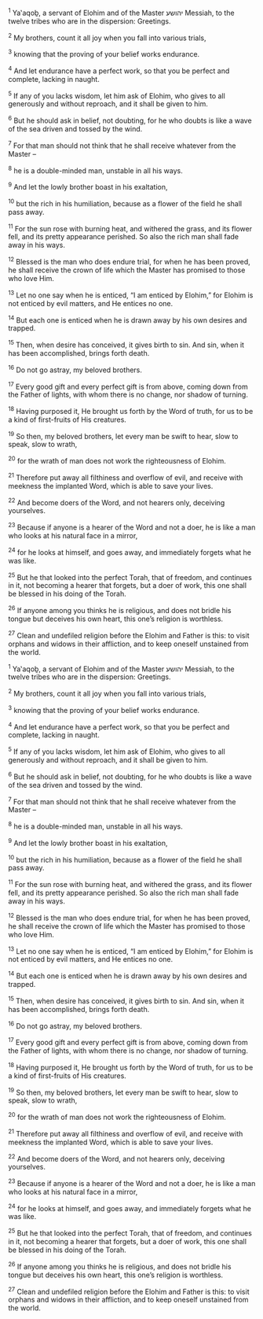 <sup>1</sup> Ya‛aqoḇ, a servant of Elohim and of the Master יהושע Messiah, to the twelve tribes who are in the dispersion: Greetings.

<sup>2</sup> My brothers, count it all joy when you fall into various trials,

<sup>3</sup> knowing that the proving of your belief works endurance.

<sup>4</sup> And let endurance have a perfect work, so that you be perfect and complete, lacking in naught.

<sup>5</sup> If any of you lacks wisdom, let him ask of Elohim, who gives to all generously and without reproach, and it shall be given to him.

<sup>6</sup> But he should ask in belief, not doubting, for he who doubts is like a wave of the sea driven and tossed by the wind.

<sup>7</sup> For that man should not think that he shall receive whatever from the Master –

<sup>8</sup> he is a double-minded man, unstable in all his ways.

<sup>9</sup> And let the lowly brother boast in his exaltation,

<sup>10</sup> but the rich in his humiliation, because as a flower of the field he shall pass away.

<sup>11</sup> For the sun rose with burning heat, and withered the grass, and its flower fell, and its pretty appearance perished. So also the rich man shall fade away in his ways.

<sup>12</sup> Blessed is the man who does endure trial, for when he has been proved, he shall receive the crown of life which the Master has promised to those who love Him.

<sup>13</sup> Let no one say when he is enticed, “I am enticed by Elohim,” for Elohim is not enticed by evil matters, and He entices no one.

<sup>14</sup> But each one is enticed when he is drawn away by his own desires and trapped.

<sup>15</sup> Then, when desire has conceived, it gives birth to sin. And sin, when it has been accomplished, brings forth death.

<sup>16</sup> Do not go astray, my beloved brothers.

<sup>17</sup> Every good gift and every perfect gift is from above, coming down from the Father of lights, with whom there is no change, nor shadow of turning.

<sup>18</sup> Having purposed it, He brought us forth by the Word of truth, for us to be a kind of first-fruits of His creatures.

<sup>19</sup> So then, my beloved brothers, let every man be swift to hear, slow to speak, slow to wrath,

<sup>20</sup> for the wrath of man does not work the righteousness of Elohim.

<sup>21</sup> Therefore put away all filthiness and overflow of evil, and receive with meekness the implanted Word, which is able to save your lives.

<sup>22</sup> And become doers of the Word, and not hearers only, deceiving yourselves.

<sup>23</sup> Because if anyone is a hearer of the Word and not a doer, he is like a man who looks at his natural face in a mirror,

<sup>24</sup> for he looks at himself, and goes away, and immediately forgets what he was like.

<sup>25</sup> But he that looked into the perfect Torah, that of freedom, and continues in it, not becoming a hearer that forgets, but a doer of work, this one shall be blessed in his doing of the Torah.

<sup>26</sup> If anyone among you thinks he is religious, and does not bridle his tongue but deceives his own heart, this one’s religion is worthless.

<sup>27</sup> Clean and undefiled religion before the Elohim and Father is this: to visit orphans and widows in their affliction, and to keep oneself unstained from the world.

<sup>1</sup> Ya‛aqoḇ, a servant of Elohim and of the Master יהושע Messiah, to the twelve tribes who are in the dispersion: Greetings.

<sup>2</sup> My brothers, count it all joy when you fall into various trials,

<sup>3</sup> knowing that the proving of your belief works endurance.

<sup>4</sup> And let endurance have a perfect work, so that you be perfect and complete, lacking in naught.

<sup>5</sup> If any of you lacks wisdom, let him ask of Elohim, who gives to all generously and without reproach, and it shall be given to him.

<sup>6</sup> But he should ask in belief, not doubting, for he who doubts is like a wave of the sea driven and tossed by the wind.

<sup>7</sup> For that man should not think that he shall receive whatever from the Master –

<sup>8</sup> he is a double-minded man, unstable in all his ways.

<sup>9</sup> And let the lowly brother boast in his exaltation,

<sup>10</sup> but the rich in his humiliation, because as a flower of the field he shall pass away.

<sup>11</sup> For the sun rose with burning heat, and withered the grass, and its flower fell, and its pretty appearance perished. So also the rich man shall fade away in his ways.

<sup>12</sup> Blessed is the man who does endure trial, for when he has been proved, he shall receive the crown of life which the Master has promised to those who love Him.

<sup>13</sup> Let no one say when he is enticed, “I am enticed by Elohim,” for Elohim is not enticed by evil matters, and He entices no one.

<sup>14</sup> But each one is enticed when he is drawn away by his own desires and trapped.

<sup>15</sup> Then, when desire has conceived, it gives birth to sin. And sin, when it has been accomplished, brings forth death.

<sup>16</sup> Do not go astray, my beloved brothers.

<sup>17</sup> Every good gift and every perfect gift is from above, coming down from the Father of lights, with whom there is no change, nor shadow of turning.

<sup>18</sup> Having purposed it, He brought us forth by the Word of truth, for us to be a kind of first-fruits of His creatures.

<sup>19</sup> So then, my beloved brothers, let every man be swift to hear, slow to speak, slow to wrath,

<sup>20</sup> for the wrath of man does not work the righteousness of Elohim.

<sup>21</sup> Therefore put away all filthiness and overflow of evil, and receive with meekness the implanted Word, which is able to save your lives.

<sup>22</sup> And become doers of the Word, and not hearers only, deceiving yourselves.

<sup>23</sup> Because if anyone is a hearer of the Word and not a doer, he is like a man who looks at his natural face in a mirror,

<sup>24</sup> for he looks at himself, and goes away, and immediately forgets what he was like.

<sup>25</sup> But he that looked into the perfect Torah, that of freedom, and continues in it, not becoming a hearer that forgets, but a doer of work, this one shall be blessed in his doing of the Torah.

<sup>26</sup> If anyone among you thinks he is religious, and does not bridle his tongue but deceives his own heart, this one’s religion is worthless.

<sup>27</sup> Clean and undefiled religion before the Elohim and Father is this: to visit orphans and widows in their affliction, and to keep oneself unstained from the world.

